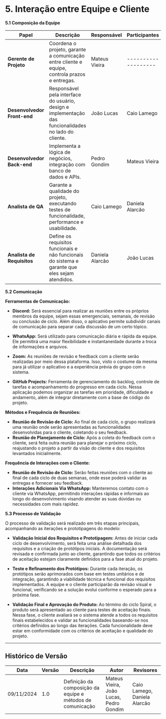 # 5. Interação entre Equipe e Cliente

**5.1 Composição da Equipe**

| Papel                  | Descrição                                                                                                  | Responsável      | Participantes     |
|------------------------|------------------------------------------------------------------------------------------------------------|------------------|-------------------|
| **Gerente de Projeto** | Coordena o projeto, garante a comunicação entre cliente e equipe, controla prazos e entregas.              | Mateus Vieira    |-------------------|
| **Desenvolvedor Front-end** | Responsável pela interface do usuário, design e implementação das funcionalidades no lado do cliente. | João Lucas       | Caio Lamego       |
| **Desenvolvedor Back-end**  | Implementa a lógica de negócios, integração com banco de dados e APIs.                                | Pedro Gondim     | Mateus Vieira     |
| **Analista de QA**     | Garante a qualidade do projeto, executando testes de funcionalidade, performance e usabilidade.            | Caio Lamego      | Daniela Alarcão   |
| **Analista de Requisitos** | Define os requisitos funcionais e não funcionais do sistema e garante que eles sejam atendidos.        | Daniela Alarcão  | João Lucas        |

**5.2 Comunicação**

**Ferramentas de Comunicação:**

- **Discord:** Será essencial para realizar as reuniões entre os próprios membros da equipe, sejam essas emergenciais, semanais, de revisão ou conclusão de ciclo. Além disso, o aplicativo permite subdividir canais de comunicação para separar cada discussão de um certo tópico.

- **WhatsApp:** Será utilizado para comunicação diária e rápida da equipe. Ele permitirá uma maior flexibilidade e instantaneidade durante a troca de informações e arquivos.

- **Zoom:** As reuniões de revisão e feedback com a cliente serão realizadas por meio dessa plataforma. Isso, visto o costume da mesma para já utilizar o aplicativo e a experiência prévia do grupo com o sistema.

- **GitHub Projects:** Ferramenta de gerenciamento do backlog, controle de tarefas e acompanhamento do progresso em cada ciclo. Nessa aplicação podemos organizar as tarefas em prioridade, dificuldade e andamento, além de integrar diretamente com a base de código do projeto.

**Métodos e Frequência de Reuniões:**

- **Reunião de Revisão de Ciclo:** Ao final de cada ciclo, o grupo realizará uma reunião onde serão apresentadas as funcionalidades desenvolvidas para o cliente, coletando o seu feedback.
- **Reunião de Planejamento de Ciclo:** Após a coleta do feedback com o cliente, será feita outra reunião para planejar o próximo ciclo, reajustando o projeto a partir da visão do cliente e dos requisitos levantados inicialmente.

**Frequência de Interações com o Cliente:**

- **Reunião de Revisão de Ciclo:** Serão feitas reuniões com o cliente ao final de cada ciclo de duas semanas, onde esse poderá validar as entregas e fornecer seu feedback.
- **Interações Adicionais Via WhatsApp:** Manteremos contato com o cliente via WhatsApp, permitindo interações rápidas e informais ao longo do desenvolvimento visando atender as suas dúvidas ou necessidades com mais rapidez.

**5.3 Processo de Validação**

O processo de validação será realizado em três etapas principais, acompanhando as iterações e prototipagens do modelo:

- **Validação Inicial dos Requisitos e Prototipagem:** Antes de iniciar cada ciclo de desenvolvimento, será feita uma análise detalhada dos requisitos e a criação de protótipos iniciais. A documentação será revisada e confirmada junto ao cliente, garantindo que todos os critérios de aceitação estejam claramente definidos para a fase atual do projeto.

- **Teste e Refinamento dos Protótipos:** Durante cada iteração, os protótipos serão aprimorados com base em testes unitários e de integração, garantindo a viabilidade técnica e funcional dos requisitos implementados. A equipe e o cliente participarão da revisão visual e funcional, verificando se a solução evolui conforme o esperado para a próxima fase.

- **Validação Final e Aprovação do Produto:** Ao término do ciclo Spiral, o produto será apresentado ao cliente para testes de aceitação finais. Nessa fase, o cliente avaliará se o sistema atende a todos os requisitos finais estabelecidos e validar as funcionalidades baseando-se nos critérios definidos ao longo das iterações. Cada funcionalidade deve estar em conformidade com os critérios de aceitação e qualidade do projeto.

---

## Histórico de Versão

Data       | Versão | Descrição                                                  | Autor                                   | Revisores
---------- | ------ | ---------------------------------------------------------- | --------------------------------------- | ---------------------------
09/11/2024 | 1.0    | Definição da composição da equipe e métodos de comunicação | Mateus Vieira, João Lucas, Pedro Gondim | Caio Lamego, Daniela Alarcão
